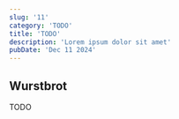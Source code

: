 ```yaml
---
slug: '11'
category: 'TODO'
title: 'TODO'
description: 'Lorem ipsum dolor sit amet'
pubDate: 'Dec 11 2024'
---
```




## Wurstbrot

TODO